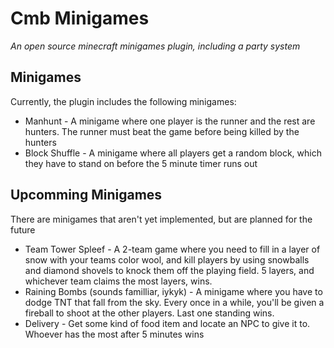 # Cmb Minigames
*An open source minecraft minigames plugin, including a party system*

## Minigames
Currently, the plugin includes the following minigames:
- Manhunt - A minigame where one player is the runner and the rest are hunters. The runner must beat the game before being killed by the hunters
- Block Shuffle - A minigame where all players get a random block, which they have to stand on before the 5 minute timer runs out

## Upcomming Minigames
There are minigames that aren't yet implemented, but are planned for the future

- Team Tower Spleef - A 2-team game where you need to fill in a layer of snow with your teams color wool, and kill players by using snowballs and diamond shovels to knock them off the playing field. 5 layers, and whichever team claims the most layers, wins.
- Raining Bombs (sounds familliar, iykyk) - A minigame where you have to dodge TNT that fall from the sky. Every once in a while, you'll be given a fireball to shoot at the other players. Last one standing wins.
- Delivery - Get some kind of food item and locate an NPC to give it to. Whoever has the most after 5 minutes wins